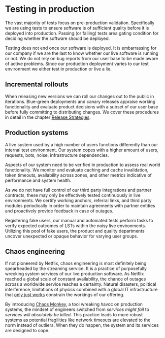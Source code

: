 # Testing in production

The vast majority of tests focus on pre-production validation. Specifically we are using tests to ensure software is of sufficient quality before it is deployed into production. Passing (or failing) tests area gating condition for deciding whether the software should be deployed.

Testing does not end once our software is deployed. It is embarrassing for our company if we are the last to know whether our live software is running or not. We do not rely on bug reports from our user base to be made aware of active problems. Since our production deployment varies to our test environment we either test in production or live a lie.

## Incremental rollouts

When releasing new versions we can roll our changes out to the public in iterations. Blue-green deployments and canary releases appraise working functionality and evaluate product decisions with a subset of our user base before fully committing to distributing changes. We cover these procedures in detail in the chapter [Release Strategies]().

## Production systems

A live system used by a high number of users functions differently than our internal test environment. Our system copes with a higher amount of users, requests, bots, noise, infrastructure dependencies.

Aspects of our system need to be verified in production to assess real world functionality. We monitor and evaluate caching and cache invalidation, token timeouts, availability across zones, and other metrics indicative of performance and system health.

As we do not have full control of our third party integrations and partner contracts, these may only be effectively tested continuously in live environments. We certify working anchors, referral links, and third party modules periodically in order to maintain agreements with partner entities and proactively provide feedback in case of outages.

Registering fake users, our manual and automated tests perform tasks to verify expected outcomes of LSTs within the noisy live environments. Utilizing this pool of fake users, the product and quality departments uncover unexpected or opaque behavior for varying user groups.

## Chaos engineering

If not pioneered by Netflix, chaos engineering is most definitely being spearheaded by the streaming service. It is a practice of purposefully wrecking system services of our live production software. As Netflix reached a global scale of constant availability, the chance of outages across a worldwide service reaches a certainty. Natural disasters, political interference, limitations of physics combined with a global IT infrastructure that [only just works](http://www0.cs.ucl.ac.uk/staff/m.handley/papers/only-just-works.pdf) constrain the workings of our offering.

By introducing [Chaos Monkey](https://netflix.github.io/chaosmonkey/), a tool wreaking havoc on production systems, the mindset of engineers switched from *services might fail* to *services will absolutely be killed*. This practice leads to more robust systems as potential fragilities like network timeouts are elevated to the norm instead of outliers. When they do happen, the system and its services are designed to cope.
